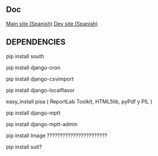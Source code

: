 Doc
----------------
[Main site (Spanish)](https://wiki.enredaos.net/index.php?title=GestioCI)
[Dev site (Spanish)](https://wiki.enredaos.net/index.php?title=GestioCI-Desarrollo)

DEPENDENCIES
------------------
pip install south

pip install django-cron

pip install django-csvimport

pip install django-localflavor

easy_install pisa ( ReportLab Toolkit, HTML5lib, pyPdf y PIL )

pip install django-mptt

pip install django-mptt-admin

pip install Image  ???????????????????????

pip install suit?
